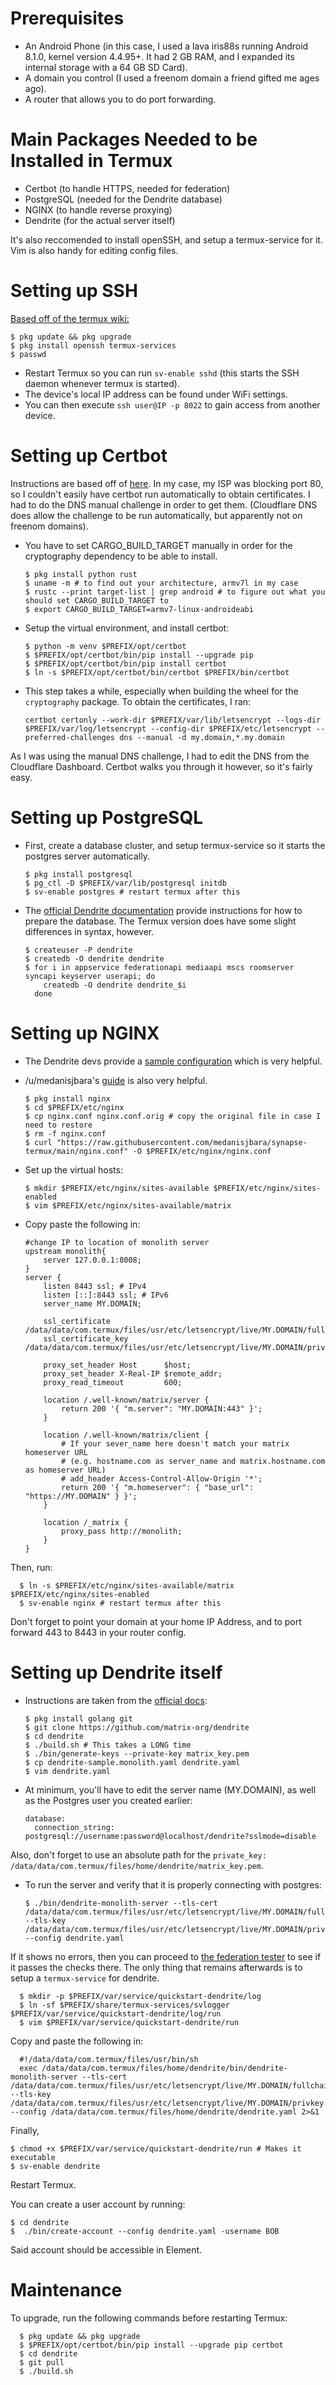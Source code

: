 # Prerequisites

- An Android Phone (in this case, I used a lava iris88s running Android 8.1.0, kernel version 4.4.95+. It had 2 GB RAM, and I expanded its internal storage with a 64 GB SD Card).  
- A domain you control (I used a freenom domain a friend gifted me ages ago).
- A router that allows you to do port forwarding.




# Main Packages Needed to be Installed in Termux
 
- Certbot (to handle HTTPS, needed for federation)
- PostgreSQL (needed for the Dendrite database)
- NGINX (to handle reverse proxying)
- Dendrite (for the actual server itself)



It's also reccomended to install openSSH, and setup a termux-service for it. Vim is also handy for editing config files. 


# Setting up SSH 
[Based off of the termux wiki:](https://wiki.termux.com/wiki/Remote_Access)

    $ pkg update && pkg upgrade
    $ pkg install openssh termux-services
    $ passwd 

- Restart Termux so you can run `sv-enable sshd` (this starts the SSH daemon whenever termux is started).
- The device's local IP address can be found under WiFi settings.
- You can then execute `ssh user@IP -p 8022` to gain access from another device.

# Setting up Certbot

Instructions are based off of [here](https://github.com/medanisjbara/synapse-termux/blob/main/GUIDE.md). In my case, my ISP was blocking port 80, so I couldn't easily have certbot run automatically to obtain certificates. I had to do the DNS manual challenge in order to get them. (Cloudflare DNS does allow the challenge to be run automatically, but apparently not on freenom domains).

- You have to set CARGO_BUILD_TARGET manually in order for the cryptography dependency to be able to install.
      
      $ pkg install python rust
      $ uname -m # to find out your architecture, armv7l in my case
      $ rustc --print target-list | grep android # to figure out what you should set CARGO_BUILD_TARGET to
      $ export CARGO_BUILD_TARGET=armv7-linux-androideabi

- Setup the virtual environment, and install certbot:

      $ python -m venv $PREFIX/opt/certbot
      $ $PREFIX/opt/certbot/bin/pip install --upgrade pip
      $ $PREFIX/opt/certbot/bin/pip install certbot
      $ ln -s $PREFIX/opt/certbot/bin/certbot $PREFIX/bin/certbot

- This step takes a while, especially when building the wheel for the `cryptography` package. To obtain the certificates, I ran:

      certbot certonly --work-dir $PREFIX/var/lib/letsencrypt --logs-dir $PREFIX/var/log/letsencrypt --config-dir $PREFIX/etc/letsencrypt --preferred-challenges dns --manual -d my.domain,*.my.domain

As I was using the manual DNS challenge, I had to edit the DNS from the Cloudflare Dashboard. Certbot walks you through it however, so it's fairly easy.

# Setting up PostgreSQL

- First, create a database cluster, and setup termux-service so it starts the postgres server automatically.

      $ pkg install postgresql
      $ pg_ctl -D $PREFIX/var/lib/postgresql initdb
      $ sv-enable postgres # restart termux after this
    
- The [official Dendrite documentation](https://matrix-org.github.io/dendrite/installation/database) provide instructions for how to prepare the database. The Termux version does have some slight differences in syntax, however. 
      
      $ createuser -P dendrite
      $ createdb -O dendrite dendrite
      $ for i in appservice federationapi mediaapi mscs roomserver syncapi keyserver userapi; do
          createdb -O dendrite dendrite_$i
        done


# Setting up NGINX

- The Dendrite devs provide a [sample configuration](https://github.com/matrix-org/dendrite/blob/main/docs/nginx/monolith-sample.conf) which is very helpful.
- /u/medanisjbara's [guide](https://github.com/medanisjbara/synapse-termux/blob/main/GUIDE.md) is also very helpful. 

      $ pkg install nginx
      $ cd $PREFIX/etc/nginx
      $ cp nginx.conf nginx.conf.orig # copy the original file in case I need to restore
      $ rm -f nginx.conf
      $ curl "https://raw.githubusercontent.com/medanisjbara/synapse-termux/main/nginx.conf" -O $PREFIX/etc/nginx/nginx.conf
      

      
- Set up the virtual hosts:

      $ mkdir $PREFIX/etc/nginx/sites-available $PREFIX/etc/nginx/sites-enabled
      $ vim $PREFIX/etc/nginx/sites-available/matrix

- Copy paste the following in: 


      #change IP to location of monolith server
      upstream monolith{
          server 127.0.0.1:8008;
      }
      server {
          listen 8443 ssl; # IPv4
          listen [::]:8443 ssl; # IPv6
          server_name MY.DOMAIN;

          ssl_certificate /data/data/com.termux/files/usr/etc/letsencrypt/live/MY.DOMAIN/fullchain.pem;
          ssl_certificate_key /data/data/com.termux/files/usr/etc/letsencrypt/live/MY.DOMAIN/privkey.pem;

          proxy_set_header Host      $host;
          proxy_set_header X-Real-IP $remote_addr;
          proxy_read_timeout         600;

          location /.well-known/matrix/server {
              return 200 '{ "m.server": "MY.DOMAIN:443" }';
          }

          location /.well-known/matrix/client {
              # If your sever_name here doesn't match your matrix homeserver URL
              # (e.g. hostname.com as server_name and matrix.hostname.com as homeserver URL)
              # add_header Access-Control-Allow-Origin '*';
              return 200 '{ "m.homeserver": { "base_url": "https://MY.DOMAIN" } }';
          }

          location /_matrix {
              proxy_pass http://monolith;
          }
      }

Then, run:

      $ ln -s $PREFIX/etc/nginx/sites-available/matrix $PREFIX/etc/nginx/sites-enabled
      $ sv-enable nginx # restart termux after this

Don't forget to point your domain at your home IP Address, and to port forward 443 to 8443 in your router config.

# Setting up Dendrite itself

- Instructions are taken from the [official docs](https://github.com/matrix-org/dendrite):
     
      $ pkg install golang git
      $ git clone https://github.com/matrix-org/dendrite
      $ cd dendrite
      $ ./build.sh # This takes a LONG time
      $ ./bin/generate-keys --private-key matrix_key.pem
      $ cp dendrite-sample.monolith.yaml dendrite.yaml
      $ vim dendrite.yaml

- At minimum, you'll have to edit the server name (MY.DOMAIN), as well as the Postgres user you created earlier:
  
      database:
        connection_string: postgresql://username:password@localhost/dendrite?sslmode=disable
        
 Also, don't forget to use an absolute path for the `private_key: /data/data/com.termux/files/home/dendrite/matrix_key.pem`.
- To run the server and verify that it is properly connecting with postgres:
      
      $ ./bin/dendrite-monolith-server --tls-cert /data/data/com.termux/files/usr/etc/letsencrypt/live/MY.DOMAIN/fullchain.pem --tls-key /data/data/com.termux/files/usr/etc/letsencrypt/live/MY.DOMAIN/privkey.pem --config dendrite.yaml
      
If it shows no errors, then you can proceed to [the federation tester](https://federationtester.matrix.org) to see if it passes the checks there. The only thing that remains afterwards is to setup a `termux-service` for dendrite.

      $ mkdir -p $PREFIX/var/service/quickstart-dendrite/log
      $ ln -sf $PREFIX/share/termux-services/svlogger $PREFIX/var/service/quickstart-dendrite/log/run
      $ vim $PREFIX/var/service/quickstart-dendrite/run
Copy and paste the following in:

      #!/data/data/com.termux/files/usr/bin/sh
      exec /data/data/com.termux/files/home/dendrite/bin/dendrite-monolith-server --tls-cert /data/data/com.termux/files/usr/etc/letsencrypt/live/MY.DOMAIN/fullchain.pem --tls-key /data/data/com.termux/files/usr/etc/letsencrypt/live/MY.DOMAIN/privkey.pem --config /data/data/com.termux/files/home/dendrite/dendrite.yaml 2>&1
      
Finally,
 
    $ chmod +x $PREFIX/var/service/quickstart-dendrite/run # Makes it executable
    $ sv-enable dendrite 
    
Restart Termux.

You can create a user account by running: 
   
    $ cd dendrite
    $  ./bin/create-account --config dendrite.yaml -username BOB

Said account should be accessible in Element.

# Maintenance
      
To upgrade, run the following commands before restarting Termux:

      $ pkg update && pkg upgrade
      $ $PREFIX/opt/certbot/bin/pip install --upgrade pip certbot
      $ cd dendrite
      $ git pull
      $ ./build.sh


